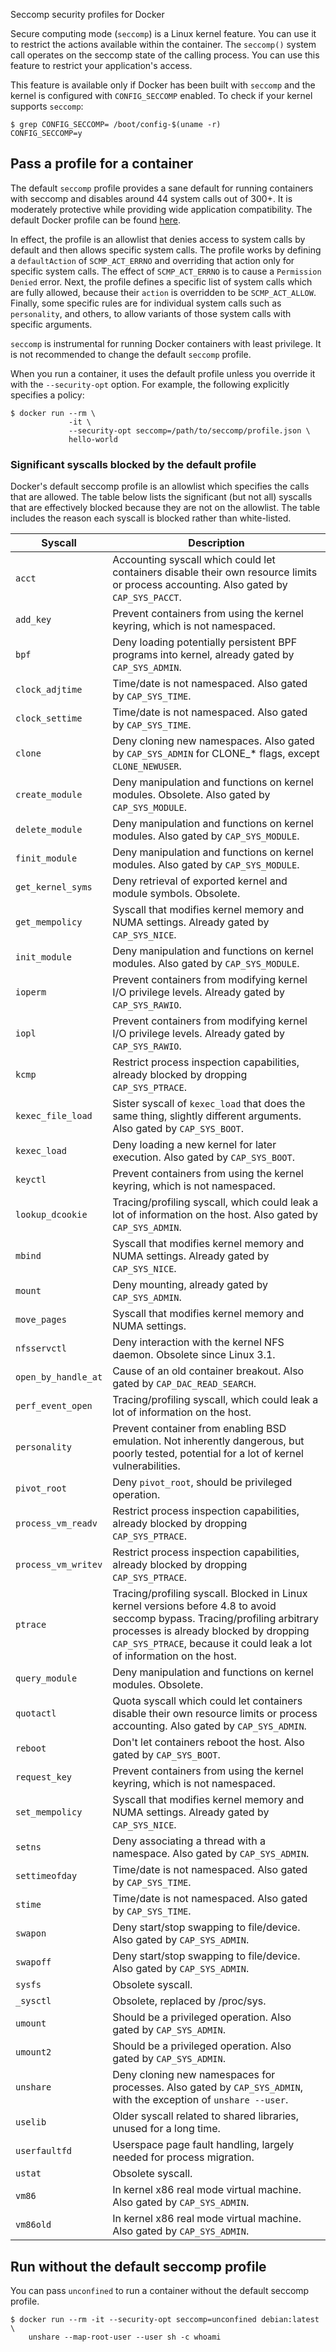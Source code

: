 Seccomp security profiles for Docker


Secure computing mode (`seccomp`) is a Linux kernel feature. You can use it to
restrict the actions available within the container. The `seccomp()` system
call operates on the seccomp state of the calling process. You can use this
feature to restrict your application's access.

This feature is available only if Docker has been built with `seccomp` and the
kernel is configured with `CONFIG_SECCOMP` enabled. To check if your kernel
supports `seccomp`:

```console
$ grep CONFIG_SECCOMP= /boot/config-$(uname -r)
CONFIG_SECCOMP=y
```

## Pass a profile for a container

The default `seccomp` profile provides a sane default for running containers with
seccomp and disables around 44 system calls out of 300+. It is moderately
protective while providing wide application compatibility. The default Docker
profile can be found
[here](https://github.com/moby/moby/blob/master/profiles/seccomp/default.json).

In effect, the profile is an allowlist that denies access to system calls by
default and then allows specific system calls. The profile works by defining a
`defaultAction` of `SCMP_ACT_ERRNO` and overriding that action only for specific
system calls. The effect of `SCMP_ACT_ERRNO` is to cause a `Permission Denied`
error. Next, the profile defines a specific list of system calls which are fully
allowed, because their `action` is overridden to be `SCMP_ACT_ALLOW`. Finally,
some specific rules are for individual system calls such as `personality`, and others,
to allow variants of those system calls with specific arguments.

`seccomp` is instrumental for running Docker containers with least privilege. It
is not recommended to change the default `seccomp` profile.

When you run a container, it uses the default profile unless you override it
with the `--security-opt` option. For example, the following explicitly
specifies a policy:

```console
$ docker run --rm \
             -it \
             --security-opt seccomp=/path/to/seccomp/profile.json \
             hello-world
```

### Significant syscalls blocked by the default profile

Docker's default seccomp profile is an allowlist which specifies the calls that
are allowed. The table below lists the significant (but not all) syscalls that
are effectively blocked because they are not on the allowlist. The table includes
the reason each syscall is blocked rather than white-listed.

| Syscall             | Description                                                                                                                                                                                                                                    |
| ------------------- | ---------------------------------------------------------------------------------------------------------------------------------------------------------------------------------------------------------------------------------------------- |
| `acct`              | Accounting syscall which could let containers disable their own resource limits or process accounting. Also gated by `CAP_SYS_PACCT`.                                                                                                          |
| `add_key`           | Prevent containers from using the kernel keyring, which is not namespaced.                                                                                                                                                                     |
| `bpf`               | Deny loading potentially persistent BPF programs into kernel, already gated by `CAP_SYS_ADMIN`.                                                                                                                                                |
| `clock_adjtime`     | Time/date is not namespaced. Also gated by `CAP_SYS_TIME`.                                                                                                                                                                                     |
| `clock_settime`     | Time/date is not namespaced. Also gated by `CAP_SYS_TIME`.                                                                                                                                                                                     |
| `clone`             | Deny cloning new namespaces. Also gated by `CAP_SYS_ADMIN` for CLONE\_\* flags, except `CLONE_NEWUSER`.                                                                                                                                        |
| `create_module`     | Deny manipulation and functions on kernel modules. Obsolete. Also gated by `CAP_SYS_MODULE`.                                                                                                                                                   |
| `delete_module`     | Deny manipulation and functions on kernel modules. Also gated by `CAP_SYS_MODULE`.                                                                                                                                                             |
| `finit_module`      | Deny manipulation and functions on kernel modules. Also gated by `CAP_SYS_MODULE`.                                                                                                                                                             |
| `get_kernel_syms`   | Deny retrieval of exported kernel and module symbols. Obsolete.                                                                                                                                                                                |
| `get_mempolicy`     | Syscall that modifies kernel memory and NUMA settings. Already gated by `CAP_SYS_NICE`.                                                                                                                                                        |
| `init_module`       | Deny manipulation and functions on kernel modules. Also gated by `CAP_SYS_MODULE`.                                                                                                                                                             |
| `ioperm`            | Prevent containers from modifying kernel I/O privilege levels. Already gated by `CAP_SYS_RAWIO`.                                                                                                                                               |
| `iopl`              | Prevent containers from modifying kernel I/O privilege levels. Already gated by `CAP_SYS_RAWIO`.                                                                                                                                               |
| `kcmp`              | Restrict process inspection capabilities, already blocked by dropping `CAP_SYS_PTRACE`.                                                                                                                                                        |
| `kexec_file_load`   | Sister syscall of `kexec_load` that does the same thing, slightly different arguments. Also gated by `CAP_SYS_BOOT`.                                                                                                                           |
| `kexec_load`        | Deny loading a new kernel for later execution. Also gated by `CAP_SYS_BOOT`.                                                                                                                                                                   |
| `keyctl`            | Prevent containers from using the kernel keyring, which is not namespaced.                                                                                                                                                                     |
| `lookup_dcookie`    | Tracing/profiling syscall, which could leak a lot of information on the host. Also gated by `CAP_SYS_ADMIN`.                                                                                                                                   |
| `mbind`             | Syscall that modifies kernel memory and NUMA settings. Already gated by `CAP_SYS_NICE`.                                                                                                                                                        |
| `mount`             | Deny mounting, already gated by `CAP_SYS_ADMIN`.                                                                                                                                                                                               |
| `move_pages`        | Syscall that modifies kernel memory and NUMA settings.                                                                                                                                                                                         |
| `nfsservctl`        | Deny interaction with the kernel NFS daemon. Obsolete since Linux 3.1.                                                                                                                                                                         |
| `open_by_handle_at` | Cause of an old container breakout. Also gated by `CAP_DAC_READ_SEARCH`.                                                                                                                                                                       |
| `perf_event_open`   | Tracing/profiling syscall, which could leak a lot of information on the host.                                                                                                                                                                  |
| `personality`       | Prevent container from enabling BSD emulation. Not inherently dangerous, but poorly tested, potential for a lot of kernel vulnerabilities.                                                                                                     |
| `pivot_root`        | Deny `pivot_root`, should be privileged operation.                                                                                                                                                                                             |
| `process_vm_readv`  | Restrict process inspection capabilities, already blocked by dropping `CAP_SYS_PTRACE`.                                                                                                                                                        |
| `process_vm_writev` | Restrict process inspection capabilities, already blocked by dropping `CAP_SYS_PTRACE`.                                                                                                                                                        |
| `ptrace`            | Tracing/profiling syscall. Blocked in Linux kernel versions before 4.8 to avoid seccomp bypass. Tracing/profiling arbitrary processes is already blocked by dropping `CAP_SYS_PTRACE`, because it could leak a lot of information on the host. |
| `query_module`      | Deny manipulation and functions on kernel modules. Obsolete.                                                                                                                                                                                   |
| `quotactl`          | Quota syscall which could let containers disable their own resource limits or process accounting. Also gated by `CAP_SYS_ADMIN`.                                                                                                               |
| `reboot`            | Don't let containers reboot the host. Also gated by `CAP_SYS_BOOT`.                                                                                                                                                                            |
| `request_key`       | Prevent containers from using the kernel keyring, which is not namespaced.                                                                                                                                                                     |
| `set_mempolicy`     | Syscall that modifies kernel memory and NUMA settings. Already gated by `CAP_SYS_NICE`.                                                                                                                                                        |
| `setns`             | Deny associating a thread with a namespace. Also gated by `CAP_SYS_ADMIN`.                                                                                                                                                                     |
| `settimeofday`      | Time/date is not namespaced. Also gated by `CAP_SYS_TIME`.                                                                                                                                                                                     |
| `stime`             | Time/date is not namespaced. Also gated by `CAP_SYS_TIME`.                                                                                                                                                                                     |
| `swapon`            | Deny start/stop swapping to file/device. Also gated by `CAP_SYS_ADMIN`.                                                                                                                                                                        |
| `swapoff`           | Deny start/stop swapping to file/device. Also gated by `CAP_SYS_ADMIN`.                                                                                                                                                                        |
| `sysfs`             | Obsolete syscall.                                                                                                                                                                                                                              |
| `_sysctl`           | Obsolete, replaced by /proc/sys.                                                                                                                                                                                                               |
| `umount`            | Should be a privileged operation. Also gated by `CAP_SYS_ADMIN`.                                                                                                                                                                               |
| `umount2`           | Should be a privileged operation. Also gated by `CAP_SYS_ADMIN`.                                                                                                                                                                               |
| `unshare`           | Deny cloning new namespaces for processes. Also gated by `CAP_SYS_ADMIN`, with the exception of `unshare --user`.                                                                                                                              |
| `uselib`            | Older syscall related to shared libraries, unused for a long time.                                                                                                                                                                             |
| `userfaultfd`       | Userspace page fault handling, largely needed for process migration.                                                                                                                                                                           |
| `ustat`             | Obsolete syscall.                                                                                                                                                                                                                              |
| `vm86`              | In kernel x86 real mode virtual machine. Also gated by `CAP_SYS_ADMIN`.                                                                                                                                                                        |
| `vm86old`           | In kernel x86 real mode virtual machine. Also gated by `CAP_SYS_ADMIN`.                                                                                                                                                                        |

## Run without the default seccomp profile

You can pass `unconfined` to run a container without the default seccomp
profile.

```console
$ docker run --rm -it --security-opt seccomp=unconfined debian:latest \
    unshare --map-root-user --user sh -c whoami
```
